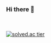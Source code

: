 ### Hi there 👋

<!--
**juhyemi/juhyemi** is a ✨ _special_ ✨ repository because its `README.md` (this file) appears on your GitHub profile.

Here are some ideas to get you started:

- 🔭 I’m currently working on ...
- 🌱 I’m currently learning ...
- 👯 I’m looking to collaborate on ...
- 🤔 I’m looking for help with ...
- 💬 Ask me about ...
- 📫 How to reach me: ...
- 😄 Pronouns: ...
- ⚡ Fun fact: ...
-->　　　　　　　　　　　  　　　　　　　　　　　  　　　　
[![solved.ac tier](http://mazassumnida.wtf/api/generate_badge?boj=rlawngp124)](https://solved.ac/rlawngp124)
